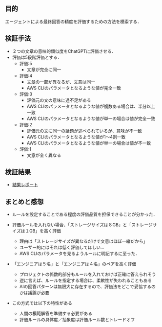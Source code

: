 ## 目的
エージェントによる最終回答の精度を評価するための方法を模索する．

## 検証手法
* ２つの文章の意味的類似度をChatGPTに評価させる．
* 評価は5段階評価とする．
  - 評価:5
    * 文章が完全に同一
  - 評価:4
    * 文章の一部が異なるが、文意は同一
    * AWS CLIのパラメータとなるような値が完全一致
  - 評価:3
    * 評価元の文の意味に過不足がある
    * AWS CLIのパラメータとなるような値が複数ある場合は、半分以上一致
    * AWS CLIのパラメータとなるような値が単一の場合は値が完全一致
  - 評価:2
    * 評価元の文に同一の話題が述べられているが、意味が不一致
    * AWS CLIのパラメータとなるような値が1～4割一致
    * AWS CLIのパラメータとなるような値が単一の場合は値が不一致
  - 評価:1
    * 文意が全く異なる

## 検証結果
* [結果レポート](./results/evaluation/result_evaluation_rule.md)

## まとめと感想
* ルールを設定することである程度の評価品質を担保できることが分かった．

* 評価ルールを入れない場合、「ストレージサイズは８GB」と「ストレージサイズは１GB」を高く評価
  - 理由は「ストレージサイズが異なるだけで文意はほぼ一緒だから」
  - ユーザー的にはそれは低く評価してほしい…
  - AWS CLIのパラメータを見るようルールに明記するに至った．

* 「エンジニアは５名」と「エンジニアは４名」のペアを高く評価
  - プロジェクトの係数的部分もルールを入れておけば正確に答えられそう
  - 逆に言えば、ルールを指定する場合は、柔軟性が失われることもある
  - AIの回答パターンは無限大に存在するので、評価法をどこで妥協するのかは議論が必要

* この方式では以下の特性がある
  - 人間の模範解答を準備する必要がある
  - 評価ルールの具体度／抽象度は評価ルール数とトレードオフ

